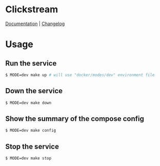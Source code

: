 # Clickstream

<p align="left">
    <a href="/docs/services/clickstream/index.md">Documentation</a> | 
    <a href="./CHANGELOG.md">Changelog</a>
</p>

# Usage
## Run the service
```bash
$ MODE=dev make up # will use "docker/modes/dev" environment file
```

## Down the service
```bash
$ MODE=dev make down
```

## Show the summary of the compose config
```bash
$ MODE=dev make config
```

## Stop the service
```bash
$ MODE=dev make stop
```
